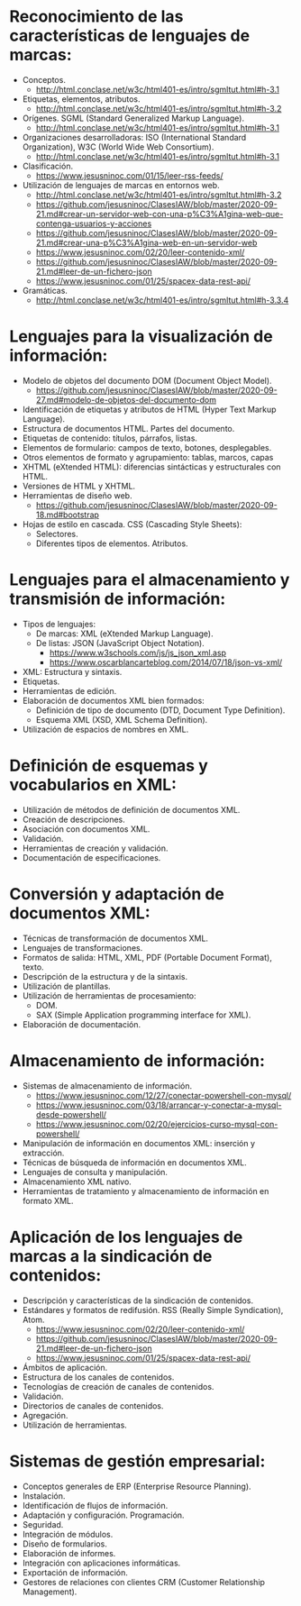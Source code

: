 # Reconocimiento de las características de lenguajes de marcas:
- Conceptos.
  * http://html.conclase.net/w3c/html401-es/intro/sgmltut.html#h-3.1
- Etiquetas, elementos, atributos.
  * http://html.conclase.net/w3c/html401-es/intro/sgmltut.html#h-3.2
- Orígenes. SGML (Standard Generalized Markup Language).
  * http://html.conclase.net/w3c/html401-es/intro/sgmltut.html#h-3.1
- Organizaciones desarrolladoras: ISO (International Standard Organization), W3C (World Wide Web Consortium).
  * http://html.conclase.net/w3c/html401-es/intro/sgmltut.html#h-3.1
- Clasificación.
  * https://www.jesusninoc.com/01/15/leer-rss-feeds/
- Utilización de lenguajes de marcas en entornos web.
  * http://html.conclase.net/w3c/html401-es/intro/sgmltut.html#h-3.2
  * https://github.com/jesusninoc/ClasesIAW/blob/master/2020-09-21.md#crear-un-servidor-web-con-una-p%C3%A1gina-web-que-contenga-usuarios-y-acciones
  * https://github.com/jesusninoc/ClasesIAW/blob/master/2020-09-21.md#crear-una-p%C3%A1gina-web-en-un-servidor-web
  * https://www.jesusninoc.com/02/20/leer-contenido-xml/
  * https://github.com/jesusninoc/ClasesIAW/blob/master/2020-09-21.md#leer-de-un-fichero-json
  * https://www.jesusninoc.com/01/25/spacex-data-rest-api/
- Gramáticas.
  * http://html.conclase.net/w3c/html401-es/intro/sgmltut.html#h-3.3.4

# Lenguajes para la visualización de información:
- Modelo de objetos del documento DOM (Document Object Model).
  * https://github.com/jesusninoc/ClasesIAW/blob/master/2020-09-27.md#modelo-de-objetos-del-documento-dom
- Identificación de etiquetas y atributos de HTML (Hyper Text Markup Language).
- Estructura de documentos HTML. Partes del documento.
- Etiquetas de contenido: títulos, párrafos, listas.
- Elementos de formulario: campos de texto, botones, desplegables.
- Otros elementos de formato y agrupamiento: tablas, marcos, capas
- XHTML (eXtended HTML): diferencias sintácticas y estructurales con HTML.
- Versiones de HTML y XHTML.
- Herramientas de diseño web.
  * https://github.com/jesusninoc/ClasesIAW/blob/master/2020-09-18.md#bootstrap
- Hojas de estilo en cascada. CSS (Cascading Style Sheets):
  - Selectores.
  - Diferentes tipos de elementos. Atributos.
  
# Lenguajes para el almacenamiento y transmisión de información:
- Tipos de lenguajes:
  - De marcas: XML (eXtended Markup Language).
  - De listas: JSON (JavaScript Object Notation).
    * https://www.w3schools.com/js/js_json_xml.asp
    * https://www.oscarblancarteblog.com/2014/07/18/json-vs-xml/
- XML: Estructura y sintaxis.
- Etiquetas.
- Herramientas de edición.
- Elaboración de documentos XML bien formados:
  - Definición de tipo de documento (DTD, Document Type Definition).
  - Esquema XML (XSD, XML Schema Definition).
- Utilización de espacios de nombres en XML.

# Definición de esquemas y vocabularios en XML:
- Utilización de métodos de definición de documentos XML.
- Creación de descripciones.
- Asociación con documentos XML.
- Validación.
- Herramientas de creación y validación.
- Documentación de especificaciones.

# Conversión y adaptación de documentos XML:
- Técnicas de transformación de documentos XML.
- Lenguajes de transformaciones.
- Formatos de salida: HTML, XML, PDF (Portable Document Format), texto.
- Descripción de la estructura y de la sintaxis.
- Utilización de plantillas.
- Utilización de herramientas de procesamiento:
  - DOM.
  - SAX (Simple Application programming interface for XML).
- Elaboración de documentación.

# Almacenamiento de información:
- Sistemas de almacenamiento de información.
  * https://www.jesusninoc.com/12/27/conectar-powershell-con-mysql/
  * https://www.jesusninoc.com/03/18/arrancar-y-conectar-a-mysql-desde-powershell/
  * https://www.jesusninoc.com/02/20/ejercicios-curso-mysql-con-powershell/
- Manipulación de información en documentos XML: inserción y extracción.
- Técnicas de búsqueda de información en documentos XML.
- Lenguajes de consulta y manipulación.
- Almacenamiento XML nativo.
- Herramientas de tratamiento y almacenamiento de información en formato XML.

# Aplicación de los lenguajes de marcas a la sindicación de contenidos:
- Descripción y características de la sindicación de contenidos.
- Estándares y formatos de redifusión. RSS (Really Simple Syndication), Atom.
  * https://www.jesusninoc.com/02/20/leer-contenido-xml/
  * https://github.com/jesusninoc/ClasesIAW/blob/master/2020-09-21.md#leer-de-un-fichero-json
  * https://www.jesusninoc.com/01/25/spacex-data-rest-api/
- Ámbitos de aplicación.
- Estructura de los canales de contenidos.
- Tecnologías de creación de canales de contenidos.
- Validación.
- Directorios de canales de contenidos.
- Agregación.
- Utilización de herramientas.

# Sistemas de gestión empresarial:
- Conceptos generales de ERP (Enterprise Resource Planning).
- Instalación.
- Identificación de flujos de información.
- Adaptación y configuración. Programación.
- Seguridad.
- Integración de módulos.
- Diseño de formularios.
- Elaboración de informes.
- Integración con aplicaciones informáticas.
- Exportación de información.
- Gestores de relaciones con clientes CRM (Customer Relationship Management).
